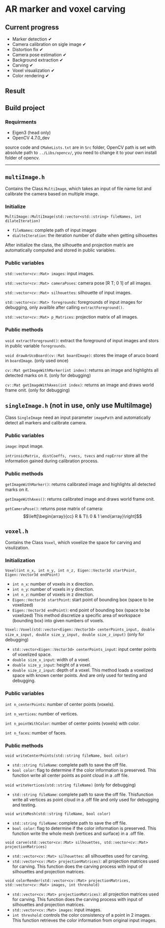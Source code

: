 # AR marker and voxel carving

## Current progress

- Marker detection ✔
- Camera calibration on sigle image ✔
- Distortion fix ✔
- Camera pose estimation ✔
- Background extraction ✔
- Carving ✔
- Voxel visualization ✔
- Color rendering ✔

## Result

## Build project

### Requirments
- Eigen3 (head only)
- OpenCV 4.7.0_dev

source code and `CMakeLists.txt` are in `Src` folder, OpenCV path is set with absolute path to `../Libs/opencv/`, you need to change it to your own install folder of opencv.

---

## `multiImage.h`

Contains the Class `MultiImage`, which takes an input of file name list and calibrate the camera based on multiple image.

### Initialize

`MultiImage::MultiImage(std::vector<std::string> fileNames, int dilateIteration)`

- `fileNames`: complete path of input images
- `dialteIteration`: the iteration number of dialte when getting silhouettes

After initialize the class, the silhouette and projection matrix are automatically computed and stored in public variables.

### Public variables

`std::vector<cv::Mat> images`: input images.

`std::vector<cv::Mat> cameraPoses`: camera pose [R T; 0 1] of all images.

`std::vector<cv::Mat> silhouettes`: silhouette of input images.

`std::vector<cv::Mat> foregrounds`: foregrounds of input images for debugging, only availble after calling `extractForeground()`.

`std::vector<cv::Mat> p_Matrices`: projection matrix of all images.

### Public methods

`void extractForeground()`: extract the foreground of input images and stors in public variable `foregrounds`.

`void drawArUcoBoard(cv::Mat boardImage)`: stores the image of aruco board in `boardImage`. (only used once)

`cv::Mat getImageWithMarker(int index)`: returns an image and highlights all detected marks on it. (only for debugging)

`cv::Mat getImageWithAxes(int index)`: returns an image and draws world frame onit. (only for debugging)

## `singleImage.h` (not in use, only use MultiImage)

Class `SingleImage` need an input parameter `imagePath` and automatically detect all markers and calibrate camera. 

### Public variables

`image`: input image.

`intrinsicMatrix, distCoeffs, rvecs, tvecs` and `repError` store all the information gained during calibration process.

### Public methods

`getImageWithMarker()`: returns calibrated image and highlights all detected marks on it.

`getImageWithAxes()`: returns calibrated image and draws world frame onit.

`getCameraPose()`: returns pose matrix of camera:
$$\left[\begin{array}{cc}
R & T\\
0 & 1
\end{array}\right]$$

## `voxel.h`

Contains the Class `Voxel`, which voxelize the space for carving and visulization.

### Initialization

`Voxel(int n_x, int n_y, int n_z, Eigen::Vector3d startPoint, Eigen::Vector3d endPoint)`

- `int n_x`: number of voxels in x direction.
- `int n_y`: number of voxels in y direction.
- `int n_z`: number of voxels in z direction.
- `Eigen::Vector3d startPoint`: start point of bounding box (space to be voxelized)
- `Eigen::Vector3d endPoint)`: end point of bounding box (space to be voxelized)
This method discretize a specific area of workspace (bounding box) into given numbers of voxels.

`Voxel::Voxel(std::vector<Eigen::Vector3d> centerPoints_input, double size_x_input, double size_y_input, double size_z_input)` (only for debugging)
  
- `std::vector<Eigen::Vector3d> centerPoints_input`: input center points of voxelized space.
- `double size_x_input`: width of a voxel.
- `double size_y_input`: height of a voxel.
- `double size_z_input`: depth of a voxel.
This method loads a voxelized space with known center points. And are only used for testing and debugging.

### Public variables

`int n_centerPoints`: number of center points (voxels).

`int n_vertices`: number of vertices.

`int n_pointWithColor`: number of center points (voxels) with color.

`int n_faces`: number of faces.

### Public methods

`void writeCenterPoints(std::string fileName, bool color)`

- `std::string fileName`: complete path to save the off file.
- `bool color`: flag to determine if the color information is preserved.
This function write all center points as point cloud in a .off file.

`void writeVertices(std::string fileName)` (only for debugging)

- `std::string fileName`: complete path to save the off file.
Thisfunction write all vertices as point cloud in a .off file and only used for debugging and testing.

`void writeMesh(std::string fileName, bool color)`

- `std::string fileName`: complete path to save the off file.
- `bool color`: flag to determine if the color information is preserved.
This function write the whole mesh (vertices and surface) in a .off file.

`void carve(std::vector<cv::Mat> silhouettes, std::vector<cv::Mat> projectionMatrices)`

- `std::vector<cv::Mat> silhouettes`: all silhouettes used for carving.
- `std::vector<cv::Mat> projectionMatrices)`: all projection matrices used for carving.
This function does the carving process with input of silhouettes and projection matrices.

`void colorRender(std::vector<cv::Mat> projectionMatrices, std::vector<cv::Mat> images, int threshold)`

- `std::vector<cv::Mat> projectionMatrices)`: all projection matrices used for carving.
This function does the carving process with input of silhouettes and projection matrices.
- `std::vector<cv::Mat> images`: input images.
- `int threshold`: controls the color consistency of a point in 2 images.
This function retrieves the color information from original input images.

